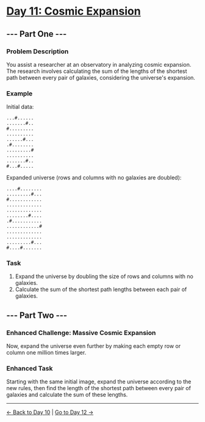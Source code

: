 
# [Day 11: Cosmic Expansion](https://adventofcode.com/2023/day/11)

## --- Part One ---

### Problem Description

You assist a researcher at an observatory in analyzing cosmic expansion. The research involves calculating the sum of the lengths of the shortest path between every pair of galaxies, considering the universe's expansion.

### Example

Initial data:
```
...#......
.......#..
#.........
..........
......#...
.#........
.........#
..........
.......#..
#...#.....
```

Expanded universe (rows and columns with no galaxies are doubled):
```
....#........
.........#...
#............
.............
.............
........#....
.#...........
............#
.............
.............
.........#...
#....#.......
```

### Task

1. Expand the universe by doubling the size of rows and columns with no galaxies.
2. Calculate the sum of the shortest path lengths between each pair of galaxies.

## --- Part Two ---

### Enhanced Challenge: Massive Cosmic Expansion

Now, expand the universe even further by making each empty row or column one million times larger.

### Enhanced Task

Starting with the same initial image, expand the universe according to the new rules, then find the length of the shortest path between every pair of galaxies and calculate the sum of these lengths.

---

[← Back to Day 10](../day10/README.md) | [Go to Day 12 →](../day12/README.md)
